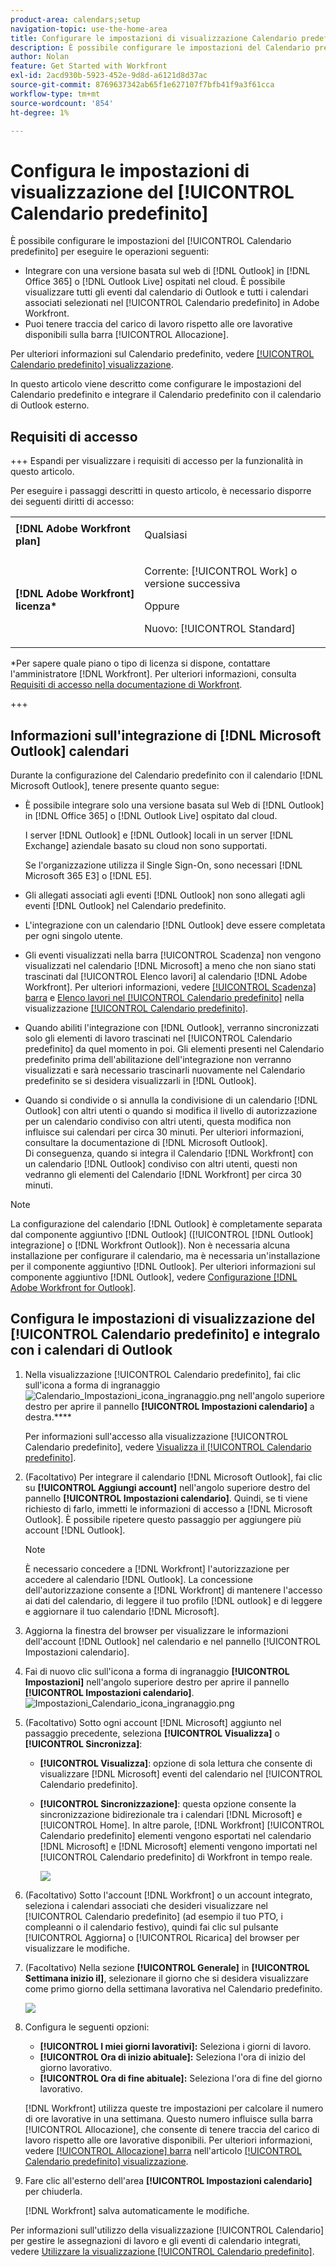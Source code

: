 ```yaml
---
product-area: calendars;setup
navigation-topic: use-the-home-area
title: Configurare le impostazioni di visualizzazione Calendario predefinito
description: È possibile configurare le impostazioni del Calendario predefinito per l'integrazione con una versione di Outlook basata sul Web e consentire di tenere traccia del carico di lavoro in base alle ore lavorative disponibili.
author: Nolan
feature: Get Started with Workfront
exl-id: 2acd930b-5923-452e-9d8d-a6121d8d37ac
source-git-commit: 8769637342ab65f1e627107f7bfb41f9a3f61cca
workflow-type: tm+mt
source-wordcount: '854'
ht-degree: 1%

---
```


# Configura le impostazioni di visualizzazione del [!UICONTROL Calendario predefinito]

<!--Audited: 01/2024-->

È possibile configurare le impostazioni del [!UICONTROL Calendario predefinito] per eseguire le operazioni seguenti:

* Integrare con una versione basata sul web di [!DNL Outlook] in [!DNL Office 365] o [!DNL Outlook Live] ospitati nel cloud. È possibile visualizzare tutti gli eventi dal calendario di Outlook e tutti i calendari associati selezionati nel [!UICONTROL Calendario predefinito] in Adobe Workfront.
* Puoi tenere traccia del carico di lavoro rispetto alle ore lavorative disponibili sulla barra [!UICONTROL Allocazione].

Per ulteriori informazioni sul Calendario predefinito, vedere [[!UICONTROL Calendario predefinito] visualizzazione](../../../workfront-basics/using-home/using-the-home-area/home-calendar-view.md).

In questo articolo viene descritto come configurare le impostazioni del Calendario predefinito e integrare il Calendario predefinito con il calendario di Outlook esterno.

## Requisiti di accesso

+++ Espandi per visualizzare i requisiti di accesso per la funzionalità in questo articolo.

Per eseguire i passaggi descritti in questo articolo, è necessario disporre dei seguenti diritti di accesso:

<table style="table-layout:auto"> 
 <col> 
 </col> 
 <col> 
 </col> 
 <tbody> 
  <tr> 
   <td role="rowheader"><strong>[!DNL Adobe Workfront plan]</strong></td> 
   <td> <p>Qualsiasi</p> </td> 
  </tr> 
  <tr> 
   <td role="rowheader"><strong>[!DNL Adobe Workfront] licenza*</strong></td> 
   <td> <p>Corrente: [!UICONTROL Work] o versione successiva</p> 
   Oppure
   <p>Nuovo: [!UICONTROL Standard]</p> 
   </td> 
  </tr> 
   </tbody> 
</table>

*Per sapere quale piano o tipo di licenza si dispone, contattare l&#39;amministratore [!DNL Workfront]. Per ulteriori informazioni, consulta [Requisiti di accesso nella documentazione di Workfront](/help/quicksilver/administration-and-setup/add-users/access-levels-and-object-permissions/access-level-requirements-in-documentation.md).

+++

## Informazioni sull&#39;integrazione di [!DNL Microsoft Outlook] calendari

Durante la configurazione del Calendario predefinito con il calendario [!DNL Microsoft Outlook], tenere presente quanto segue:

* È possibile integrare solo una versione basata sul Web di [!DNL Outlook] in [!DNL Office 365] o [!DNL Outlook Live] ospitato dal cloud.

  I server [!DNL Outlook] e [!DNL Outlook] locali in un server [!DNL Exchange] aziendale basato su cloud non sono supportati.

  Se l&#39;organizzazione utilizza il Single Sign-On, sono necessari [!DNL Microsoft 365 E3] o [!DNL E5].

* Gli allegati associati agli eventi [!DNL Outlook] non sono allegati agli eventi [!DNL Outlook] nel Calendario predefinito.
* L&#39;integrazione con un calendario [!DNL Outlook] deve essere completata per ogni singolo utente.
* Gli eventi visualizzati nella barra [!UICONTROL Scadenza] non vengono visualizzati nel calendario [!DNL Microsoft] a meno che non siano stati trascinati dal [!UICONTROL Elenco lavori] al calendario [!DNL Adobe Workfront]. Per ulteriori informazioni, vedere [[!UICONTROL Scadenza] barra](../../../workfront-basics/using-home/using-the-home-area/home-calendar-view.md#viewing-the-due-bar) e [Elenco lavori nel [!UICONTROL Calendario predefinito]](../../../workfront-basics/using-home/using-the-home-area/home-calendar-view.md#using-the-left-panel-of-the-home-view) nella visualizzazione [[!UICONTROL Calendario predefinito]](../../../workfront-basics/using-home/using-the-home-area/home-calendar-view.md).

* Quando abiliti l&#39;integrazione con [!DNL Outlook], verranno sincronizzati solo gli elementi di lavoro trascinati nel [!UICONTROL Calendario predefinito] da quel momento in poi. Gli elementi presenti nel Calendario predefinito prima dell&#39;abilitazione dell&#39;integrazione non verranno visualizzati e sarà necessario trascinarli nuovamente nel Calendario predefinito se si desidera visualizzarli in [!DNL Outlook].
* Quando si condivide o si annulla la condivisione di un calendario [!DNL Outlook] con altri utenti o quando si modifica il livello di autorizzazione per un calendario condiviso con altri utenti, questa modifica non influisce sui calendari per circa 30 minuti. Per ulteriori informazioni, consultare la documentazione di [!DNL Microsoft Outlook].\
   Di conseguenza, quando si integra il Calendario [!DNL Workfront] con un calendario [!DNL Outlook] condiviso con altri utenti, questi non vedranno gli elementi del Calendario [!DNL Workfront] per circa 30 minuti.

>[!NOTE]
>
>La configurazione del calendario [!DNL Outlook] è completamente separata dal componente aggiuntivo [!DNL Outlook] ([!UICONTROL [!DNL Outlook] integrazione] o [!DNL Workfront Outlook]). Non è necessaria alcuna installazione per configurare il calendario, ma è necessaria un&#39;installazione per il componente aggiuntivo [!DNL Outlook]. Per ulteriori informazioni sul componente aggiuntivo [!DNL Outlook], vedere [Configurazione [!DNL Adobe Workfront for Outlook]](../../../workfront-integrations-and-apps/using-workfront-with-outlook/set-up-workfront-for-outlook.md).

## Configura le impostazioni di visualizzazione del [!UICONTROL Calendario predefinito] e integralo con i calendari di Outlook

1. Nella visualizzazione [!UICONTROL Calendario predefinito], fai clic sull&#39;icona a forma di ingranaggio ![Calendario_Impostazioni_icona_ingranaggio.png](assets/calendar-settings-gear-icon.png) nell&#39;angolo superiore destro per aprire il pannello **[!UICONTROL Impostazioni calendario]** a destra.****

   Per informazioni sull&#39;accesso alla visualizzazione [!UICONTROL Calendario predefinito], vedere [Visualizza il [!UICONTROL Calendario predefinito]](../../../workfront-basics/using-home/using-the-home-area/view-home-calendar.md).

1. (Facoltativo) Per integrare il calendario [!DNL Microsoft Outlook], fai clic su **[!UICONTROL Aggiungi account]** nell&#39;angolo superiore destro del pannello **[!UICONTROL Impostazioni calendario]**. Quindi, se ti viene richiesto di farlo, immetti le informazioni di accesso a [!DNL Microsoft Outlook]. È possibile ripetere questo passaggio per aggiungere più account [!DNL Outlook].

   >[!NOTE]
   >
   >È necessario concedere a [!DNL Workfront] l&#39;autorizzazione per accedere al calendario [!DNL Outlook]. La concessione dell&#39;autorizzazione consente a [!DNL Workfront] di mantenere l&#39;accesso ai dati del calendario, di leggere il tuo profilo [!DNL outlook] e di leggere e aggiornare il tuo calendario [!DNL Microsoft].

1. Aggiorna la finestra del browser per visualizzare le informazioni dell&#39;account [!DNL Outlook] nel calendario e nel pannello [!UICONTROL Impostazioni calendario].
1. Fai di nuovo clic sull&#39;icona a forma di ingranaggio **[!UICONTROL Impostazioni]** nell&#39;angolo superiore destro per aprire il pannello **[!UICONTROL Impostazioni calendario]**. ![Impostazioni_Calendario_icona_ingranaggio.png](assets/calendar-settings-gear-icon.png)

1. (Facoltativo) Sotto ogni account [!DNL Microsoft] aggiunto nel passaggio precedente, seleziona **[!UICONTROL Visualizza]** o **[!UICONTROL Sincronizza]**:

   * **[!UICONTROL Visualizza]**: opzione di sola lettura che consente di visualizzare [!DNL Microsoft] eventi del calendario nel [!UICONTROL Calendario predefinito].
   * **[!UICONTROL Sincronizzazione]**: questa opzione consente la sincronizzazione bidirezionale tra i calendari [!DNL Microsoft] e [!UICONTROL Home]. In altre parole, [!DNL Workfront] [!UICONTROL Calendario predefinito] elementi vengono esportati nel calendario [!DNL Microsoft] e [!DNL Microsoft] elementi vengono importati nel [!UICONTROL Calendario predefinito] di Workfront in tempo reale.

     ![](assets/view-sync-checkboxes-qs.png)

1. (Facoltativo) Sotto l&#39;account [!DNL Workfront] o un account integrato, seleziona i calendari associati che desideri visualizzare nel [!UICONTROL Calendario predefinito] (ad esempio il tuo PTO, i compleanni o il calendario festivo), quindi fai clic sul pulsante [!UICONTROL Aggiorna] o [!UICONTROL Ricarica] del browser per visualizzare le modifiche.

1. (Facoltativo) Nella sezione **[!UICONTROL Generale]** in **[!UICONTROL Settimana inizio il]**, selezionare il giorno che si desidera visualizzare come primo giorno della settimana lavorativa nel Calendario predefinito.

   ![](assets/general-section-home-calendar-settings-panel.png)

1. Configura le seguenti opzioni:

   * **[!UICONTROL I miei giorni lavorativi]:** Seleziona i giorni di lavoro.
   * **[!UICONTROL Ora di inizio abituale]:** Seleziona l&#39;ora di inizio del giorno lavorativo.
   * **[!UICONTROL Ora di fine abituale]:** Seleziona l&#39;ora di fine del giorno lavorativo.

   [!DNL Workfront] utilizza queste tre impostazioni per calcolare il numero di ore lavorative in una settimana. Questo numero influisce sulla barra [!UICONTROL Allocazione], che consente di tenere traccia del carico di lavoro rispetto alle ore lavorative disponibili. Per ulteriori informazioni, vedere [[!UICONTROL Allocazione] barra](../../../workfront-basics/using-home/using-the-home-area/home-calendar-view.md#understanding-the-allocation-of-time) nell&#39;articolo [[!UICONTROL Calendario predefinito] visualizzazione](../../../workfront-basics/using-home/using-the-home-area/home-calendar-view.md).

1. Fare clic all&#39;esterno dell&#39;area **[!UICONTROL Impostazioni calendario]** per chiuderla.

   [!DNL Workfront] salva automaticamente le modifiche.

Per informazioni sull&#39;utilizzo della visualizzazione [!UICONTROL Calendario] per gestire le assegnazioni di lavoro e gli eventi di calendario integrati, vedere [Utilizzare la visualizzazione [!UICONTROL Calendario predefinito]](../../../workfront-basics/using-home/using-the-home-area/use-home-calendar-view.md).

<!--
<MadCap:conditionalText data-mc-conditions="QuicksilverOrClassic.Draft mode">
(NOTE: from Courtney: [step #] Type your weekly work hours under How many hours a week do you work?This number affects the Allocation bar, which helps you track your workload against your available work hours. For more information, see "Allocation Bar" in the article "Understanding the Home Calendar View.")
</MadCap:conditionalText>
-->
